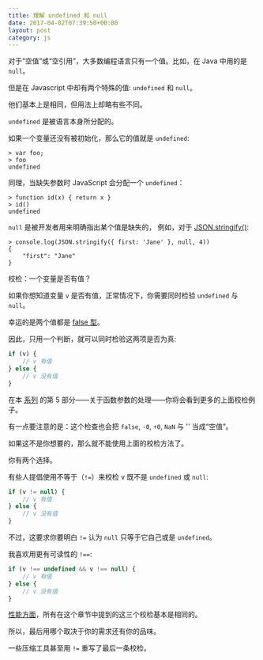 ```yaml
---
title: 理解 undefined 和 null
date: 2017-04-02T07:39:50+00:00
layout: post
category: js
---
```


对于“空值”或“空引用”，大多数编程语言只有一个值。比如，在 Java 中用的是 `null`。

但是在 Javascript 中却有两个特殊的值: `undefined` 和 `null`。

他们基本上是相同，但用法上却略有些不同。

`undefined` 是被语言本身所分配的。

如果一个变量还没有被初始化，那么它的值就是 `undefined`:

    > var foo;
    > foo
    undefined

同理，当缺失参数时 JavaScript 会分配一个 `undefined`：

    > function id(x) { return x }
    > id()
    undefined

`null` 是被开发者用来明确指出某个值是缺失的，
例如，对于 [JSON.stringify()](https://developer.mozilla.org/en-US/docs/JavaScript/Reference/Global_Objects/JSON/stringify):   

    > console.log(JSON.stringify({ first: 'Jane' }, null, 4))
    {
        "first": "Jane"
    }

校检：一个变量是否有值？

如果你想知道变量 `v` 是否有值，正常情况下，你需要同时检验 `undefined` 与 `null`。

幸运的是两个值都是 [false 型](http://justjavac.com/javascript/2013/04/08/javascript-quirk-1-implicit-conversion-of-values.html)。

因此，只用一个判断，就可以同时检验这两项是否为真:

```javascript
if (v) {
    // v 有值
} else {
    // v 没有值
}
```

在本 [系列](http://justjavac.com/javascript/2013/04/08/12-javascript-quirks.html "javascript 的 12 个怪癖（quirks）") 的第 5 部分——关于函数参数的处理——你将会看到更多的上面校检例子。

有一点要注意的是：这个检查也会把 `false`, `-0`, `+0`, `NaN` 与 '' 当成“空值”。

如果这不是你想要的，那么就不能使用上面的校检方法了。

你有两个选择。

有些人提倡使用不等于（`!=`）来校检 v 既不是 `undefined` 或 `null`:

```javascript
if (v != null) {
    // v 有值
} else {
    // v 没有值
}
```

不过，这要求你要明白 `!=` 认为 `null` 只等于它自己或是 `undefined`。

我喜欢用更有可读性的 `!==`:

```javascript
if (v !== undefined && v !== null) {
    // v 有值
} else {
    // v 没有值
}
```

[性能方面](http://jsperf.com/definedness)，所有在这个章节中提到的这三个校检基本是相同的。

所以，最后用哪个取决于你的需求还有你的品味。


一些压缩工具甚至用 `!=` 重写了最后一条校检。
